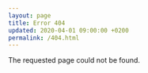 ```yaml
---
layout: page
title: Error 404
updated: 2020-04-01 09:00:00 +0200
permalink: /404.html
---
```

<p>The requested page could not be found.</p>